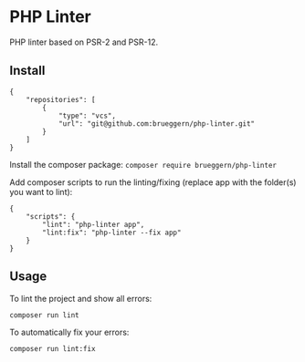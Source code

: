 # PHP Linter
PHP linter based on PSR-2 and PSR-12.

## Install

```
{
    "repositories": [
        {
            "type": "vcs",
            "url": "git@github.com:brueggern/php-linter.git"
        }
    ]
}
```

Install the composer package: `composer require brueggern/php-linter`

Add composer scripts to run the linting/fixing (replace app with the folder(s) you want to lint):

```
{
    "scripts": {
        "lint": "php-linter app",
        "lint:fix": "php-linter --fix app"
    }
}
```

## Usage

To lint the project and show all errors:
```
composer run lint
```

To automatically fix your errors:
```
composer run lint:fix
```
